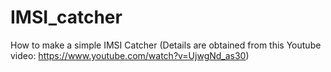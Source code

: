 # IMSI_catcher
How to make a simple IMSI Catcher (Details are obtained from this Youtube video: https://www.youtube.com/watch?v=UjwgNd_as30)
